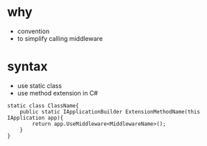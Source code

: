 # why
- convention
- to simplify calling middleware

# syntax
- use static class
- use method extension in C#

```
static class ClassName{
    public static IApplicationBuilder ExtensionMethodName(this IApplication app){
        return app.UseMiddleware<MiddlewareName>();
    }
}
```